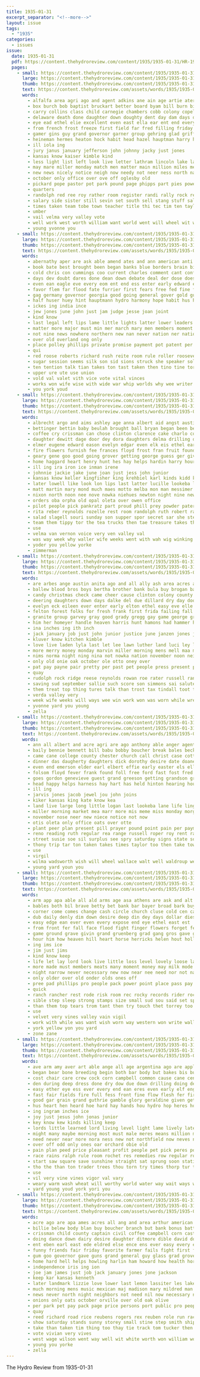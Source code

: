 ```yaml
---
title: 1935-01-31
excerpt_separator: "<!--more-->"
layout: issue
tags:
  - "1935"
categories:
  - issues
issue:
  date: 1935-01-31
  pdf: https://content.thehydroreview.com/content/1935/1935-01-31/HR-1935-01-31.pdf
  pages:
    - small: https://content.thehydroreview.com/content/1935/1935-01-31/small/HR-1935-01-31-01.jpg
      large: https://content.thehydroreview.com/content/1935/1935-01-31/large/HR-1935-01-31-01.jpg
      thumb: https://content.thehydroreview.com/content/1935/1935-01-31/thumbnails/HR-1935-01-31-01.jpg
      text: https://content.thehydroreview.com/assets/words/1935/1935-01-31/HR-1935-01-31-01.txt
      words:
        - alfalfa area agri ago and agent adkins ane ain age artie ater able ana all ace als alva anthony ani are
        - box burch bob baptist bruckart better board byam bill burn bills beemer banner basin brother boone but been banks break bank branch bennett busi ber bassler browne bruno billions begin bil back bring brought black business bert best
        - carry collins class child carnegie chambers cobb colony copeland custer close church cyril carl camp cotton colli cogar come came company cone change can carole city county chamber cal cold college cones caddo cross car case colorado call camps christian conser con
        - delaware death done daughter down doughty dent day dam days dau during director dir deep daily dies darko doyle
        - eye ead ethel elie excellent even east ella ear ent end every elmer enter edward
        - from french frost freeze first field far fred filling friday free friends felton farms fast fall former fera fire few fell finger for found ford face fern fuel furnish
        - gamer gins guy grand governor garner group gehring glad griffin good gone govern giant gage george georg going
        - heineman hermes heaton hock habit head hazel hauptman harry hedges highland high hundred how him home horse hand handle hydro hearty has hamilton hen hurt hardware hinton harris held heir her hall hodges health hale hold hicks had holding
        - ill iola ing
        - jury janus january jefferson john johnny jacky just jones
        - kansas know kaiser kimble kind
        - less light list left look live letter lathram lincoln lake last little layman level land lookeba lucille lee leach lose learn lowell line lions louis lesson limestone lone long lottie lower loan
        - may mare miller monday match men matter main million miles metz maze members march mcfarlin more materi mound mary mond matters made minnie many most makin market much moore miss mcbride mckinley
        - new news nicely notice neigh now needy not neer ness north nade necessary need night name
        - october only office over ove off oglesby old
        - pickard pope pastor pot park pound page phipps part pies power place proper perle pass per pounds pages ponds present people plan perfect phillip por
        - quarters
        - randolph red ree roy rather room register randi rally rock reilly ready rival roach rowan rader ralph river riggs read road
        - salary side sister still sevin set south sell stang stuff sale store service stange story station sit show snow severe sewing sun she sandy sunday sud salem shelter said sat state soon sie seven stock such school shawnee stoves shock spell son swan states stove sion scott shoulder second smith see seed saturday sacks
        - times taken team tobe town teacher title thi tec tim ten taylor ted thy them tape take toward teh the
        - umber
        - vail velma very valley vote
        - well work west worth william want world went will wheel wit willan wilson with weatherford weather washington wimberly way weeks wede was wait winters woodman whitebread word wes week wood
        - young yvonne you
    - small: https://content.thehydroreview.com/content/1935/1935-01-31/small/HR-1935-01-31-02.jpg
      large: https://content.thehydroreview.com/content/1935/1935-01-31/large/HR-1935-01-31-02.jpg
      thumb: https://content.thehydroreview.com/content/1935/1935-01-31/thumbnails/HR-1935-01-31-02.jpg
      text: https://content.thehydroreview.com/assets/words/1935/1935-01-31/HR-1935-01-31-02.txt
      words:
        - abernathy aper are ask able amend ates and ann american anti all ago author april apon
        - book bate best brought been began banks blue borders brain bie begin begun bergh bal bas bruno brazil bert barrett baker better bandle below bile bond bench bank brass base billion born ber both body basic but back bonus baby bowels bers bil bill buy bales bring bills bonds bitter board
        - cold chris con cummings coo current charles comment cant confer certain child chief chance cleven counsel cot curry course came campbell china cotton counter can civil che change congress council cases case cool center call chair chan court clause chas courts calendar
        - days dev doubt dares done dean down debate deal der dose does doctor dill dome demo denly dollar during day domain
        - even ean eagle eve every eom ent end ess enter early edward eap eral
        - favor flem far flood fate furrier first fears free fed fine face fare from friend fer force forward flatten fund fields foe forth few for frederickson fisch fight fair figures
        - gag germany governor georgia good going general gover gold guard guess gave getting glass gain ger ground govern group grant galan gone gram
        - half huser huey hint hauptmann hydro harmony hope habit hus hold home how hopes haupt him hail has had hodges ham heres handing her hole hearing height hon high holding huge hands honey heard honse head house
        - ickes ing india ince
        - jew jones june john just jam judge jesse joan joint
        - kind know
        - last legal left lips lame little lights latter lower leaders late lash land lindbergh ley lia list later len lea learn lind lease law lehman leon life laws
        - matter more major must min mer march mary men members moment mason milk miles man meas means mission made mean malden might minor much mill many mak may mos money most mass manns
        - not nine news nowhere northern new nan never nation ner nations now night nichols null ned nearing necessary
        - over old overland ong only
        - place polley phillips private promise payment pot patent per price president pickard public person prior present pay pele pense province pel press plan push pro people pald part power point passage par powder paul purchase points powers prise phil pears pass potter
        - qui
        - red roose roberts richard rush reite room rule roller roosevelt ransom reason route ree rate rovere real
        - sugar session seems silk son sid sions struck she speaker sole stare slow secret store stones swall state sur six save stand such short sessions safe staple shoulder see seaton signal senna states season small stamp silence subject sud speak sup seen soll stock sum soc said strong sailing sen seven simple say smooth seat scott speech suit seats set study sat service
        - ten tention talk tian takes ton tast taken then tino tine tor than tell them test tho tax trust tant tal too tres thick tou thee taste thai tory try the take
        - upper ure ute use union
        - vold val valet vith vice vote vital vinces
        - works won wife wise with wide war whip worlds why wee writer was well word western white way work went ways world wheat will while weed
        - you york youd
    - small: https://content.thehydroreview.com/content/1935/1935-01-31/small/HR-1935-01-31-03.jpg
      large: https://content.thehydroreview.com/content/1935/1935-01-31/large/HR-1935-01-31-03.jpg
      thumb: https://content.thehydroreview.com/content/1935/1935-01-31/thumbnails/HR-1935-01-31-03.jpg
      text: https://content.thehydroreview.com/assets/words/1935/1935-01-31/HR-1935-01-31-03.txt
      words:
        - albrecht argo and aims ashley age anna albert aid angst austin are ates albright alice andy anderson ari all ames apache
        - bettinger bettin baby beulah brought ball bryan began been bee besse bill baldin bridge block bennett bud best blue bassler bles bryant better bride bert big butler books business black buy bank brooker bell basler binger banner ben but beer brother buckmaster bobby barrett burkhalter balfour bailey
        - coffee cry crissman can chose clinton clarence cake charlo cold charles canary cant carver curnutt childre col carruthers collison come cedar case city christ con carmen channel chilli chet carmer carl carnegie cream class cox cecil colony came charlie craig cross canyon cody crawford claude catan
        - daughter dewitt dage door dey dora daughters delma drilling don dick ditmore dunnington director dewey dungan dan dennis down day doris dinner dou
        - elmer eugene edward eason evelyn edgar even elk eis ethel earl end elbert eileen edwards english every eva
        - fire flowers furnish fee frances floyd frost fran fruit found flower from fine free few first friday folsom felton finley flanagin ford farm folks freshman froese fred fay frida friends flansburg for
        - geary gene goo good going grover getting george guess ger given golds glen gave glee graham gail
        - home haggard heart henry hunt hes hay helps hardin harry hour huss hee hopewell honor heer harold hafer hugh had harris husbands henke hamburger hensler heger hose hicks hatfield herman herbert hume hydro harding her hinton held hidden hint has house hill
        - ill ing ira iron ice inman irene
        - johnnie jackie jake june joan just jess john junior
        - kansas know keller kingfisher king krehbiel karl kinds kidd kimble kluver
        - later lowell like look lon lips last latter lucille lookeba leo left little lester lahoma lloyd lasley line land lore lout life lydia less lea lemon letter lovely lee lal let lunch living lottie lena large
        - matt martin mary mond much maes motto melba mon man messimer many march mae monday maguire mis mature money miller mass marvin men melvin morning miss most morn moment made
        - nixon north noon nee nove nowka niehues newton night nine new need news near note neel naomi not now nims noel
        - orders oba orpha old opal oleta over owen office
        - pilot people pick pankratz part proud phill prey powder pater piney public pleasant pie porch pauline pail poage paper pera prier pounds
        - rita reber reynolds rozelle rest room randolph ruth robert raymond rin reer readnour robbins ross ready res rowland rose roy red rust ruby
        - salad slagell souri sunday son supper spor secret sar she stepp sale seems sun sunda shower school sie sewing senior sleep station sides service sul surprise stage saturday sons see shore smith smit sid sacks sister stenger said short scott stephenson standard sam sells sylvester stange
        - team them tippy tor the tea trucks then tae treasure takes theresa thomas tay tease tap trip texas till ting times taman than teach test tucker taro ten ton talkington thomason
        - use
        - velma van vernon voice very ven valley val
        - was way week why waller wife weeks went with wah wig winking weatherford while williams wright waste word willard well will weary wil wait whitchurch wire woodrow write wonder win wedding work wells wilma webster walter
        - yoder you yellow yorke
        - zimmerman
    - small: https://content.thehydroreview.com/content/1935/1935-01-31/small/HR-1935-01-31-04.jpg
      large: https://content.thehydroreview.com/content/1935/1935-01-31/large/HR-1935-01-31-04.jpg
      thumb: https://content.thehydroreview.com/content/1935/1935-01-31/thumbnails/HR-1935-01-31-04.jpg
      text: https://content.thehydroreview.com/assets/words/1935/1935-01-31/HR-1935-01-31-04.txt
      words:
        - are arbes ange austin anita ago and all ally ash area acres abbe arch
        - ballew blood bros boys bertha brother bank bula buy brogan bar basket big bride brim been bowie below bert body better bradley betty blue burns beat but brown bebe best ball black bassler business bright
        - candy christmas check came cheer cause clinton colony county clear come caddo case coffee claus caller chet cross call claude cope cantrell cream cane cares can clemen covert cox city castles charlie court cold clarence carole center coats cecil clancy charter crissman carney
        - deering daughters down days dalke del due dillard dry day dooley december daughter dalton dance dust dinner duncan ded
        - evelyn eck eileen ever enter early elton ethel easy eve elle eloise entz every eye eben end
        - felton forest folks for fresh frank first frida failing fall fail fees from friends friedman funchess fallen far found fix friday full foote frost field fast ferguson frances flag former fine fay fruit
        - granite group garvey gray good grady gregg gay game george grain gee grade given generous gave getting goods gone
        - him her homeyer handle heaven harris hunt hamons had hammer hast heger health high hundred how house hell howard hydro herbert hay herndon has hour harry home
        - ina inches ing ith inch
        - jack january job just john junior justice june janzen jones jai jenny johnson jewel johnston jim jerome
        - kluver know kitchen kimble
        - love live laden lyla last let lee lawn luther land luci ley life linen less little lew lay list lydia liggett leo low lovely longer look
        - more merry money monday marvin miller morning mens mell maa meeks maude market might melba mies mar means members minta made mcbride mond morgan many march mccormick must mccullock mound muslin miss man may marie
        - nims norma night ning nina not nowka nation november noon neighbor near new nell now neighbors nicely
        - only old onie oak october ole otto oney over
        - pat pay payne pair pretty per past pet people press present piece plan pitzer pleasant pack peter presley pos pass patricks peggy pie part
        - quay
        - rudolph rock ridge reese reynolds rowan roe rater russell rane rhoads rheam ralph richardson ready ramona roy richert red ray ruth roark
        - saving sud september sallie such score son simmons sai salute savior summer smith see seller sellers shelby shower scheffer say schools sheffer sell sins sunda seven sara state styles saint sarah soon sisson sick stubblefield sire sunday shall small surprise stack silver salad selene six school seman sister side saturday santa seeds spring she size shoe still seed shirts show
        - them treat top thing tures talk than trost tax tindall toot ting texas table tra thiessen thomas the toe turn thi treasure tase thee tee then tober too try
        - verda valley very
        - week wife weeks will ways wee win work won was worn while wreath watson walk west wil weatherford william wary want washington weiland wendel wide watch williams wanda with wash
        - yvonne yard you young
        - zella
    - small: https://content.thehydroreview.com/content/1935/1935-01-31/small/HR-1935-01-31-05.jpg
      large: https://content.thehydroreview.com/content/1935/1935-01-31/large/HR-1935-01-31-05.jpg
      thumb: https://content.thehydroreview.com/content/1935/1935-01-31/thumbnails/HR-1935-01-31-05.jpg
      text: https://content.thehydroreview.com/assets/words/1935/1935-01-31/HR-1935-01-31-05.txt
      words:
        - ann all albert and acre agri are ago anthony able anger agent ahl alfalfa aly alva
        - baily bennie bennett bill babu bobby boucher break bales beck browning burda bertha beulah bayer both brisk bird bankhead blum base bible bessie business back been blaine bles bin bye
        - came cane college county chester church call christ case cotton cold couch caddo crosswhite cartwright constant charlie cates city cash companion can colony cough cody care course cot come crownover cecil
        - dinner das daugherty daughters dick dorothy desire date doane done detweiler during dort day daughter
        - even end emerson elder earl elbert effie early easter els ellen epperly elk ene evelyn every
        - folsom floyd fever frank found foll free ford fast fost fred fern francis friday finder for friends finger felkel farm folks first from farms felton fos full
        - goes gordon genevieve guest grand greeson getting grandson grain gor given good george gladfelter gillmore goodman gilbert griffin gregg glad garber geary glass
        - head happy helps harness hay hart has held hinton hearing hour homa hydro home honey heidebrecht hope hale heatly house helmuth hafer high hardware had harry heres her heger hoy
        - ill ing
        - jarvis jones jacob jewel jou john joins
        - kiker kansas king kate know kea
        - land live large long little logan last lookeba lane life lingle leo leonard ling lue lora let living luella legal
        - miller morning market mea marr more mis meme miss monday morgan mon moment many mew moti made much marriage may mary marie march moores mcneil margie must mile
        - november nose neer new niece notice not now
        - otis oleta only office oats over otte
        - plant peer plan present pill prayer pound point pain per payment provo provine paul part porch page place pool people pauline pearl pine pete power prairie pounds pump pro pastor price
        - reno reading ruth regular rea range russell roper roy rent rate ralph rush real
        - street susie soe sil surplus see spry saturday signs state som style subject seifert sie sae stole san sat sunday senior standard set samuel safe setting shamrock service swift school son seed sales sale show steers sandlin student study station start sun south she sed smith said
        - thony trip tar ton taken takes times taylor too then take town tucker than tale tax tame texas them the
        - use
        - virgil
        - wilma wadsworth wish will wheel wallace walt well waldroup weather washington weight water wells weak wood wire weatherford went want way weeks wedding word was with week white
        - young yard youn you
    - small: https://content.thehydroreview.com/content/1935/1935-01-31/small/HR-1935-01-31-06.jpg
      large: https://content.thehydroreview.com/content/1935/1935-01-31/large/HR-1935-01-31-06.jpg
      thumb: https://content.thehydroreview.com/content/1935/1935-01-31/thumbnails/HR-1935-01-31-06.jpg
      text: https://content.thehydroreview.com/assets/words/1935/1935-01-31/HR-1935-01-31-06.txt
      words:
        - arm app apa able all ald arms age asa athens are ask and alt ago america arizona american
        - bables both bil brave betty bet bank bar bayer broad bark buy barren boye brown brain but brings business baby back ball bustle buck bring bright began bobby bill butte bitter brought blue been buman bears below battle begin best
        - corner come comes change cash circle church cluse cold cen car council call choice cullar course chart channel care cot coins cor con can child came cal city cabin certain cake comfort
        - dub daily denly dim down desire deep din dey days dollar dies dance day den dry dime doctor dally der dawn door director dog
        - easy edge ean ever even every expose end eye ethel east est
        - from front fer fall face flood fight finger flowers forget felt folks floor found forth friends fell faster far foot free figures farewell friend french first fast farms for
        - game ground grave givin grand gruenberg grad gang gros gave gold gate garden glad grain good getting giant gravely grass guard gorge gone going grey
        - hour him how heaven hill heart horse herricks helen hout hollow her hint han huge hide home haye had hung halt hoof has hand hed hands hence head hail heard happy hope
        - ing ims ice
        - jim just jims
        - kind know keep
        - life let lay lord look live little loss level lovely loose lash low long lead living lap left lucky lea late light less last later like
        - more made must members meats many moment money may milk mode mai man most mak much mass marshall mark market math men mountain mar method mate magazine mean meals mite miles morning memory
        - night narrow never necessary new now near nee need nor not name
        - only older over old onder olds ones off
        - pree pad phillips pro people pack power point place pass pay pear pleasure pen past peak pos price porch perfect philips persons promise public
        - quick
        - ranch rancher rest rode risk room rec rocky records rider rocks root rose rock rumble roof reason roost riffe rolling ran real rough robbers rush read river roar rise reasons
        - sible step sleep strong stamps size small sud sou said set space story standard safe study storm style sae stay stately see shape sweets streams store sank smar school standing swift single sand stone she sell sky smell saw stones street surface shone shack samples subject star sunrise speed smart speak staring second seven say start son sat sake still sewing stream such sun stuck stage side satin shear smoke saad sherlock soon slicker shore shock stores state simple sad send sides strange shoulder
        - than them top tears trom tant then try touch thet torrey too ted topping team teen toll tips thousand the tell times tack tasker toward toto torrent treat take trail town
        - use
        - velvet very vines valley vain vigil
        - work with while was want wish worn way western won write wall wilt wear wait wide well wil wan will warns warm windows white wick words wagon why wife water win west willing word waterfall went world
        - york yellow yon you yard
        - zone zane
    - small: https://content.thehydroreview.com/content/1935/1935-01-31/small/HR-1935-01-31-07.jpg
      large: https://content.thehydroreview.com/content/1935/1935-01-31/large/HR-1935-01-31-07.jpg
      thumb: https://content.thehydroreview.com/content/1935/1935-01-31/thumbnails/HR-1935-01-31-07.jpg
      text: https://content.thehydroreview.com/assets/words/1935/1935-01-31/HR-1935-01-31-07.txt
      words:
        - ave arm amy aver art able ange all age argentina ago are apple and
        - began bear bone breeding begin both bar body but bakes bis buy bitter big bins brought bud backs beck breed bones bush best bible back better brain bring baby been bird
        - cost chair care crew cock corn campbell common cause cane center cream christ cover culling crochet char company clark case city con cure cross curt check clear christe craft can college chain certain calle
        - den during deep dress done dry dow due down drilling doing degree
        - easy ether eye ess ever every end ean eres even early elf england egg
        - fast fair fields fire full fess front fine flow flesh fer first farmer faith frank fog faster flock free factor field fell for few fand farm farrar fairly from fancy
        - good gar grain grand guthrie gamble glory geraldine given getting grow grown gone glass ground gray general grape golden gift
        - hus heart hen heard hoe hard hay hands hou hydro hop heres hook houn herald has hour horse him heary head had hope hast
        - ing ingram inches ice
        - joy just jesus john jonas junior
        - key know kew kinds killing keep
        - lords little learned lord living level light lame lively later life lesson longer lard love long larger look luke loss less lower limestone likely large like looser
        - might many maybe morning most must male meres means million minis milk mis mesh made may moment money montreal morgan much mighty mark more
        - need never near nore nora ness new not northfield now neves noble
        - over off odd only ones oar orchard obie old
        - pain plan peed price pleasant profit people pet pick peres power powder prosper peter prayer present pass past peters per pounds pull plants procter porch ploeg pow pride pro poor
        - race rains ralph rule room rochet res remedies row regular rocks ridges read risen rear rays real range
        - start saw square save sunshine straight sat sprung soon station soll sus simon simple springs sun small senior saturday shanks stock sam search steel stitch she short six size service sues side second sins see son stable season stage steep state soap set safe seven spring such step
        - tho the than ton trader trees thou torn try times thorp tur them trom tines tat take tree tees tissue tear town too test thing top tobacco tong tap tell tan toms
        - use
        - vil very vine vines vigor val vary
        - weary warm wash wheat will worthy world water way wait ways winter willing while white with word work why winding waste working wide wire well writer wires wings was words weak works west
        - yard young youd york yori you
    - small: https://content.thehydroreview.com/content/1935/1935-01-31/small/HR-1935-01-31-08.jpg
      large: https://content.thehydroreview.com/content/1935/1935-01-31/large/HR-1935-01-31-08.jpg
      thumb: https://content.thehydroreview.com/content/1935/1935-01-31/thumbnails/HR-1935-01-31-08.jpg
      text: https://content.thehydroreview.com/assets/words/1935/1935-01-31/HR-1935-01-31-08.txt
      words:
        - acre ago are apa ames acres all ang and area arthur american aimee alfalfa
        - billie belew body blan buy boucher branch but bank bonus battle bent below balance band bales business butter bologna boys best beasley browne bright ber buckmaster been bridegroom big brought beckon barys born bulk
        - crissman child county captain civil coffee campbell corn cast coker cheese clure city cane curtis college card clover came candies cost close clay cole con care chapel can
        - doing dance down dairy desire daughter ditmore dible david dos dread director doctor don death derby done day
        - ent eben earl east ede eldred else ence ens ever easy every emily
        - funny friends fair friday favorite farmer fails fight first farm fellows found fine for fancy florence from full
        - gum goo governor gave guns grand general guy glass grad grove given gentleman goodpasture good glee
        - home hard hell helps howling harlin ham howard how health horn howel holt held homes had house hamilton has her hus hinkle hin high hand hydro hon hayward
        - independence iris ing ion
        - joe jam james just job jack january jones jone jackson
        - keep kar kansas kenneth
        - later landmark lizzie love lower last lemon lassiter les lake lover let liam lye low lack like land lawrence law left lands lula lae late laughter large lines levy
        - much morning mens music mexican maj madison mary mildred man made maid must miss miler more men manner monday mustard maize most main march matters money many millet miller martha minister miles
        - news never north night neighbors not need nil now necessary note nine new
        - onions only oats october orville over old oak olive
        - per park pet pay pack page price persons port public pro people pound pounds part piles parys power peaches president pick powder
        - quay
        - reed richard road rice reubens rogers rex reuben role run race
        - show saturday stands sunny storey small stine step smith ship susie stage south sloan sons save said sweet she seed school seven soon son stole sales seeds som schroder self sur square sat soul sumers sale such spring still supply state sister streets see shirley street star states story
        - take than taken tim thing too thay tie track tom tucker then thurs tha test trees them ten tax the temple times
        - vote vivian very vives
        - west wage wilson went way well wit white worth won william works was weeks want will wal waldo wayne wheeler wilma wife with word work war williams
        - young you yorke
        - zella
---
```


The Hydro Review from 1935-01-31

<!--more-->

